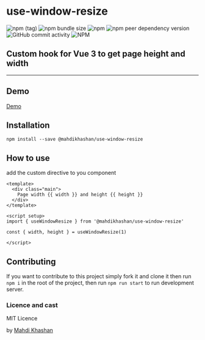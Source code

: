 # use-window-resize
![npm (tag)](https://img.shields.io/npm/v/@mahdikhashan/use-window-resize/latest?style=plastic)
![npm bundle size](https://img.shields.io/bundlephobia/minzip/@mahdikhashan/use-window-resize)
![npm](https://img.shields.io/npm/dy/@mahdikhashan/use-window-resize)
![npm peer dependency version](https://img.shields.io/npm/dependency-version/@mahdikhashan/use-window-resize/peer/vue)
![GitHub commit activity](https://img.shields.io/github/commit-activity/y/mahdikhashan/use-window-resize)
![NPM](https://img.shields.io/npm/l/@mahdikhashan/use-window-resize)

## Custom hook for Vue 3 to get page height and width

--- 

## Demo

[Demo](https://codesandbox.io/s/use-window-resize-x6keg0)


## Installation

```
npm install --save @mahdikhashan/use-window-resize
```

## How to use
add the custom directive to you component

```
<template>
  <div class="main">
    Page width {{ width }} and height {{ height }}
  </div>
</template>

<script setup>
import { useWindowResize } from '@mahdikhashan/use-window-resize'

const { width, height } = useWindowResize(1)

</script>
```

## Contributing

If you want to contribute to this project simply fork it and clone it then run
`npm i`
in the root of the project, then run
`npm run start`
to run development server.

### Licence and cast

MIT Licence

by [Mahdi Khashan](https://www.linkedin.com/in/mahdi-khashan-ir/)